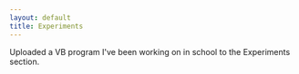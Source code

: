 ```yaml
---
layout: default
title: Experiments
---
```



Uploaded a VB program I've been working on in school to the Experiments
section.
